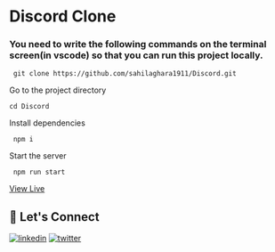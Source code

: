 # Discord Clone

### You need to write the following commands on the terminal screen(in vscode) so that you can run this project locally.

` git clone https://github.com/sahilaghara1911/Discord.git`

Go to the project directory

`cd Discord`

Install dependencies

` npm i`

Start the server

` npm run start`

[View Live](https://discord-sahil.vercel.app/)

## 🔗 Let's Connect

[![linkedin](https://img.shields.io/badge/LinkedIn-0077B5?style=for-the-badge&logo=linkedin&logoColor=white)](https://www.linkedin.com/in/sahilaghara/)
[![twitter](https://img.shields.io/badge/Twitter-1DA1F2?style=for-the-badge&logo=twitter&logoColor=white)](https://twitter.com/sahilaghara_19)
